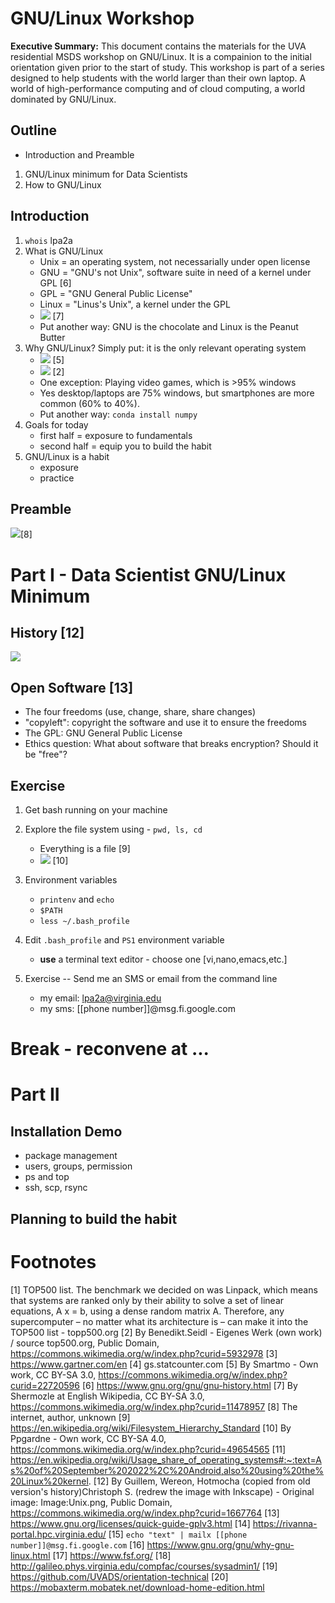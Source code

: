 # GNU/Linux Workshop
**Executive Summary:** This document contains the materials for the UVA residential MSDS workshop on GNU/Linux. It is a compainion to the initial orientation given prior to the start of study. This workshop is part of a series designed to help students with the world larger than their own laptop. A world of high-performance computing and of cloud computing, a world dominated by GNU/Linux.

## Outline
* Introduction and Preamble
1. GNU/Linux minimum for Data Scientists
2. How to GNU/Linux

## Introduction
1. `whois` lpa2a
2. What is GNU/Linux
    * Unix = an operating system, not necessarially under open license
    * GNU = "GNU's not Unix", software suite in need of a kernel under GPL [6]
    * GPL = "GNU General Public License"
    * Linux = "Linus's Unix", a kernel under the GPL
    * ![](Linux_0_12.jpg) [7]
    * Put another way: GNU is the chocolate and Linux is the Peanut Butter
3. Why GNU/Linux? Simply put: it is the only relevant operating system
    * ![](World_Wide_Smartphone_Sales.png) [5]
    * ![](Operating_systems_used_on_top_500_supercomputers.svg) [2]
    * One exception: Playing video games, which is >95% windows
    * Yes desktop/laptops are 75% windows, but smartphones are more common (60% to 40%).
    * Put another way: `conda install numpy`
4. Goals for today
    * first half = exposure to fundamentals
    * second half = equip you to build the habit
5. GNU/Linux is a habit
    * exposure
    * practice

## Preamble
![](programmer-life.png)[8]

# Part I - Data Scientist GNU/Linux Minimum

## History [12]
![](Unix_timeline.en.svg) 
## Open Software [13]
* The four freedoms (use, change, share, share changes)
* "copyleft": copyright the software and use it to ensure the freedoms
* The GPL: GNU General Public License
* Ethics question: What about software that breaks encryption? Should it be "free"?
## Exercise
1. Get bash running on your machine
2. Explore the file system using - `pwd, ls, cd`
    * Everything is a file [9]
    * ![](Standard-unix-filesystem-hierarchy.svg) [10]
3. Environment variables
    * `printenv` and `echo`
    * `$PATH`
    * `less ~/.bash_profile`
4. Edit `.bash_profile` and `PS1` environment variable
    * **use** a terminal text editor - choose one [vi,nano,emacs,etc.]

5. Exercise -- Send me an SMS or email from the command line
    * my email: lpa2a@virginia.edu
    * my sms: [[phone number]]@msg.fi.google.com

# Break - reconvene at ...

# Part II

## Installation Demo
* package management
* users, groups, permission
* ps and top
* ssh, scp, rsync

## Planning to build the habit

# Footnotes
[1]  TOP500 list. The benchmark we decided on was Linpack, which means that systems are ranked only by their ability to solve a set of linear equations, A x = b, using a dense random matrix A. Therefore, any supercomputer – no matter what its architecture is – can make it into the TOP500 list - topp500.org
[2] By Benedikt.Seidl - Eigenes Werk (own work) / source top500.org, Public Domain, https://commons.wikimedia.org/w/index.php?curid=5932978
[3] https://www.gartner.com/en
[4] gs.statcounter.com
[5] By Smartmo - Own work, CC BY-SA 3.0, https://commons.wikimedia.org/w/index.php?curid=22720596
[6] https://www.gnu.org/gnu/gnu-history.html
[7] By Shermozle at English Wikipedia, CC BY-SA 3.0, https://commons.wikimedia.org/w/index.php?curid=11478957
[8] The internet, author, unknown
[9] https://en.wikipedia.org/wiki/Filesystem_Hierarchy_Standard
[10] By Ppgardne - Own work, CC BY-SA 4.0, https://commons.wikimedia.org/w/index.php?curid=49654565
[11] https://en.wikipedia.org/wiki/Usage_share_of_operating_systems#:~:text=As%20of%20September%202022%2C%20Android,also%20using%20the%20Linux%20kernel.
[12] By Guillem, Wereon, Hotmocha (copied from old version&#039;s history)Christoph S. (redrew the image with Inkscape) - Original image: Image:Unix.png, Public Domain, https://commons.wikimedia.org/w/index.php?curid=1667764
[13] https://www.gnu.org/licenses/quick-guide-gplv3.html
[14] https://rivanna-portal.hpc.virginia.edu/
[15] `echo "text" | mailx [[phone number]]@msg.fi.google.com`
[16] https://www.gnu.org/gnu/why-gnu-linux.html 
[17] https://www.fsf.org/ 
[18] http://galileo.phys.virginia.edu/compfac/courses/sysadmin1/ 
[19] https://github.com/UVADS/orientation-technical 
[20] https://mobaxterm.mobatek.net/download-home-edition.html
